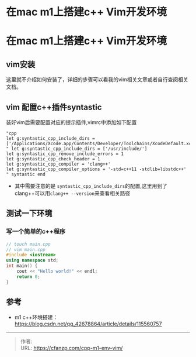 # 在mac m1上搭建c++ Vim开发环境


<!--more-->
# 在mac m1上搭建c++ Vim开发环境
## vim安装
这里就不介绍如何安装了，详细的步骤可以看我的vim相关文章或者自行查阅相关文档。

## vim 配置c++插件syntastic
装好vim后需要配置对应的提示插件,vimrc中添加如下配置
```
"cpp
let g:syntastic_cpp_include_dirs = ['/Applications/Xcode.app/Contents/Developer/Toolchains/XcodeDefault.xctoolchain/usr/include/c++/v1']
" let g:syntastic_cpp_include_dirs = ['/usr/include/']
let g:syntastic_cpp_remove_include_errors = 1
let g:syntastic_cpp_check_header = 1
let g:syntastic_cpp_compiler = 'clang++'
let g:syntastic_cpp_compiler_options = '-std=c++11 -stdlib=libstdc++'
" syntastic end
```

- 其中需要注意的是 `syntastic_cpp_include_dirs`的配置,这里用到了clang++可以用`clang++ --version`来查看相关路径

## 测试一下环境
### 写一个简单的c++程序
```cpp
// touch main.cpp
// vim main.cpp
#include <iostream>
using namespace std;
int main() {
    cout << "Hello world!" << endl;
    return 0;
}
```

## 参考
- m1 c++环境搭建：https://blog.csdn.net/qq_42678864/article/details/115560757


---

> 作者:   
> URL: https://cfanzp.com/cpp-m1-env-vim/  

